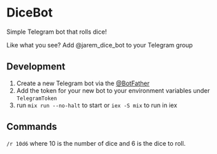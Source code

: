 # DiceBot

Simple Telegram bot that rolls dice!

Like what you see? Add @jarem_dice_bot to your Telegram group

## Development

1. Create a new Telegram bot via the [@BotFather](https://t.me/botfather)
2. Add the token for your new bot to your environment variables under `TelegramToken`
3. run `mix run --no-halt` to start or `iex -S mix` to run in iex

## Commands

`/r 10d6` where 10 is the number of dice and 6 is the dice to roll.
